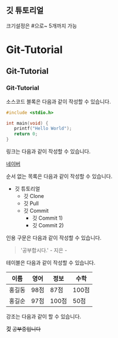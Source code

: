 ## 깃 튜토리얼

크기설정은 #으로~ 5개까지 가능

# Git-Tutorial
## Git-Tutorial
### Git-Tutorial

소스코드 블록은 다음과 같이 작성할 수 있습니다.

```c
#include <stdio.h>

int main(void) {
   printf("Hello World");
   return 0;
}

```

링크는 다음과 같이 작성할 수 있습니다.

[네이버](https://naver.com)

순서 없는 목록은 다음과 같이 작성할 수 있습니다.

* 깃 튜토리얼
  * 깃 Clone
  * 깃 Pull
  * 깃 Commit
    * 깃 Commit 1)
    * 깃 Commit 2)
    
인용 구문은 다음과 같이 작성할 수 있습니다. 

> '공부합시다.' - 지은 -

테이블은 다음과 같이 작성할 수 있습니다.

이름|영어|정보|수학
---|---|---|---|
홍길동|98점|87점|100점|
홍길순|97점|100점|50점|

강조는 다음과 같이 할 수 있습니다.

**깃** ~~공부중입니다~~





